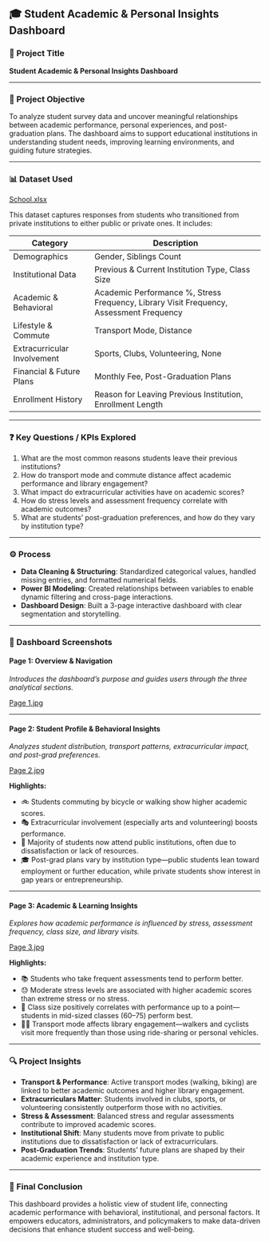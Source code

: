 ## 🎓 Student Academic & Personal Insights Dashboard

### 📌 Project Title
**Student Academic & Personal Insights Dashboard**

---

### 🎯 Project Objective
To analyze student survey data and uncover meaningful relationships between academic performance, personal experiences, and post-graduation plans. The dashboard aims to support educational institutions in understanding student needs, improving learning environments, and guiding future strategies.

---

### 📊 Dataset Used
<a href="https://github.com/FatimaBatool55/School-Survey-Project/blob/main/School.xlsx">School.xlsx</a>

This dataset captures responses from students who transitioned from private institutions to either public or private ones. It includes:

| Category                     | Description |
|-----------------------------|-------------|
| Demographics                | Gender, Siblings Count |
| Institutional Data          | Previous & Current Institution Type, Class Size |
| Academic & Behavioral       | Academic Performance %, Stress Frequency, Library Visit Frequency, Assessment Frequency |
| Lifestyle & Commute         | Transport Mode, Distance |
| Extracurricular Involvement | Sports, Clubs, Volunteering, None |
| Financial & Future Plans    | Monthly Fee, Post-Graduation Plans |
| Enrollment History          | Reason for Leaving Previous Institution, Enrollment Length |

---

### ❓ Key Questions / KPIs Explored
1. What are the most common reasons students leave their previous institutions?
2. How do transport mode and commute distance affect academic performance and library engagement?
3. What impact do extracurricular activities have on academic scores?
4. How do stress levels and assessment frequency correlate with academic outcomes?
5. What are students’ post-graduation preferences, and how do they vary by institution type?

---

### ⚙️ Process
- **Data Cleaning & Structuring**: Standardized categorical values, handled missing entries, and formatted numerical fields.
- **Power BI Modeling**: Created relationships between variables to enable dynamic filtering and cross-page interactions.
- **Dashboard Design**: Built a 3-page interactive dashboard with clear segmentation and storytelling.

---

### 📸 Dashboard Screenshots

#### Page 1: Overview & Navigation
*Introduces the dashboard’s purpose and guides users through the three analytical sections.*

<a href="https://github.com/FatimaBatool55/School-Survey-Project/blob/main/Page%201.jpg">Page 1.jpg</a>


---

#### Page 2: Student Profile & Behavioral Insights
*Analyzes student distribution, transport patterns, extracurricular impact, and post-grad preferences.*

<a href="https://github.com/FatimaBatool55/School-Survey-Project/blob/main/Page%202.jpg">Page 2.jpg</a>


**Highlights:**
- 🚲 Students commuting by bicycle or walking show higher academic scores.
- 🎭 Extracurricular involvement (especially arts and volunteering) boosts performance.
- 🏫 Majority of students now attend public institutions, often due to dissatisfaction or lack of resources.
- 🎓 Post-grad plans vary by institution type—public students lean toward employment or further education, while private students show interest in gap years or entrepreneurship.

---

#### Page 3: Academic & Learning Insights
*Explores how academic performance is influenced by stress, assessment frequency, class size, and library visits.*

<a href="https://github.com/FatimaBatool55/School-Survey-Project/blob/main/Page%203.jpg">Page 3.jpg</a>


**Highlights:**
- 📚 Students who take frequent assessments tend to perform better.
- 😓 Moderate stress levels are associated with higher academic scores than extreme stress or no stress.
- 🏫 Class size positively correlates with performance up to a point—students in mid-sized classes (60–75) perform best.
- 🚶‍♂️ Transport mode affects library engagement—walkers and cyclists visit more frequently than those using ride-sharing or personal vehicles.

---

### 🔍 Project Insights
- **Transport & Performance**: Active transport modes (walking, biking) are linked to better academic outcomes and higher library engagement.
- **Extracurriculars Matter**: Students involved in clubs, sports, or volunteering consistently outperform those with no activities.
- **Stress & Assessment**: Balanced stress and regular assessments contribute to improved academic scores.
- **Institutional Shift**: Many students move from private to public institutions due to dissatisfaction or lack of extracurriculars.
- **Post-Graduation Trends**: Students’ future plans are shaped by their academic experience and institution type.

---

### 🧠 Final Conclusion
This dashboard provides a holistic view of student life, connecting academic performance with behavioral, institutional, and personal factors. It empowers educators, administrators, and policymakers to make data-driven decisions that enhance student success and well-being.
